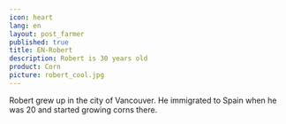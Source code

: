 ```yaml
---
icon: heart
lang: en
layout: post_farmer
published: true
title: EN-Robert
description: Robert is 30 years old
product: Corn
picture: robert_cool.jpg
---
```

Robert grew up in the city of Vancouver. He immigrated to Spain when he was 20 and started growing corns there.
